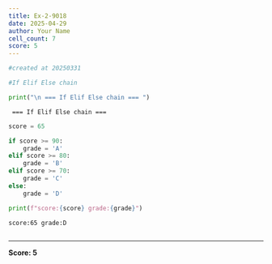 ```yaml
---
title: Ex-2-9018
date: 2025-04-29
author: Your Name
cell_count: 7
score: 5
---
```


```python
#created at 20250331
```


```python
#If Elif Else chain
```


```python
print("\n === If Elif Else chain === ")
```

    
     === If Elif Else chain === 



```python
score = 65
```


```python
if score >= 90:
    grade = 'A'
elif score >= 80:
    grade = 'B'
elif score >= 70:
    grade = 'C'
else:
    grade = 'D'
```


```python
print(f"score:{score} grade:{grade}")
```

    score:65 grade:D



```python

```


---
**Score: 5**